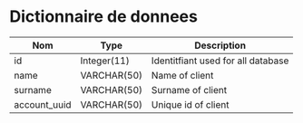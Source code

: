 # Dictionnaire de donnees

| Nom          | Type        | Description                        |
| ------------ | ----------- | ---------------------------------- |
| id           | Integer(11) | Identitfiant used for all database |
| name         | VARCHAR(50) | Name of client                     |
| surname      | VARCHAR(50) | Surname of client                  |
| account_uuid | VARCHAR(50) | Unique id of client                |
